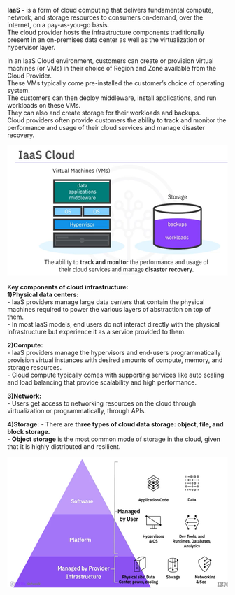 **IaaS -** is a form of cloud computing that delivers fundamental compute, network, and storage resources to consumers on-demand, over the internet, on a pay-as-you-go basis.  
The cloud provider hosts the infrastructure components traditionally present in an on-premises data center as well as the virtualization or hypervisor layer.

In an IaaS Cloud environment, customers can create or provision virtual machines (or VMs) in their choice of Region and Zone available from the Cloud Provider.  
These VMs typically come pre-installed the customer’s choice of operating system.  
The customers can then deploy middleware, install applications, and run workloads on these VMs.  
They can also and create storage for their workloads and backups.  
Cloud providers often provide customers the ability to track and monitor the performance and usage of their cloud services and manage disaster recovery.  

<img src="../Images/Screenshot%202025-02-15%20145035.png" height = 300>

**Key components of cloud infrastructure:**  
   **1)Physical data centers:**  
         - IaaS providers manage large data centers that contain the physical machines required to power the various layers of abstraction on top of them.  
         - In most IaaS models, end users do not interact directly with the physical infrastructure but experience it as a service provided to them.  
         
   **2)Compute:**    
         - IaaS providers manage the hypervisors and end-users programmatically provision virtual instances with desired amounts of compute, memory, and storage             resources.  
         - Cloud compute typically comes with supporting services like auto scaling and load balancing that provide scalability and high performance.  
         
   **3)Network:**  
          - Users get access to networking resources on the cloud through virtualization or programmatically, through APIs.   
    
   **4)Storage:**
          - There are **three types of cloud data storage: object, file, and block storage.**  
          - **Object storage** is the most common mode of storage in the cloud, given that it is highly distributed and resilient.  

<img src="../Images/Screenshot%202025-02-15%20151054.png?" height = 300>
